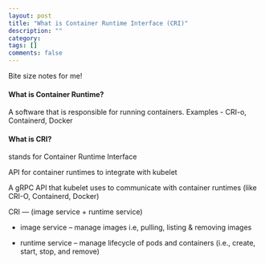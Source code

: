 ```yaml
---
layout: post
title: "What is Container Runtime Interface (CRI)"
description: ""
category: 
tags: []
comments: false
---
```



Bite size notes for me!

#### What is Container Runtime?

A software that is responsible for running containers.
Examples - CRI-o, Containerd, Docker

#### What is CRI?

stands for Container Runtime Interface

API for container runtimes to integrate with kubelet

A gRPC API that kubelet uses to communicate with container runtimes (like CRI-O, Containerd, Docker)

CRI — (image service + runtime service)

- image service – manage images i.e, pulling, listing & removing images

- runtime service – manage lifecycle of pods and containers (i.e., create, start, stop, and remove)

